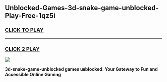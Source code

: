 
## Unblocked-Games-3d-snake-game-unblocked-Play-Free-1qz5i
<h3>
<a href="https://premium76.site?title=3d-snake-game-unblocked&ref=23A">CLICK TO PLAY</a></h3>
<hr>

<h3>
<a href="https://premium76.site?title=3d-snake-game-unblocked&ref=23A">CLICK 2 PLAY</a>
  
</h3>

<a href="https://premium76.site?title=3d-snake-game-unblocked&ref=23A"><img src="https://clearcache.store/games.png"></a>


**3d-snake-game-unblocked games unblocked: Your Gateway to Fun and Accessible Online Gaming**
